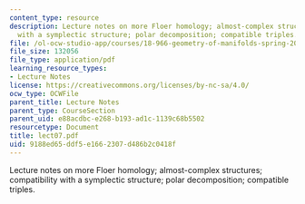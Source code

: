 ```yaml
---
content_type: resource
description: Lecture notes on more Floer homology; almost-complex structures; compatibility
  with a symplectic structure; polar decomposition; compatible triples.
file: /ol-ocw-studio-app/courses/18-966-geometry-of-manifolds-spring-2007/9188ed65ddf5e1662307d486b2c0418f_lect07.pdf
file_size: 132056
file_type: application/pdf
learning_resource_types:
- Lecture Notes
license: https://creativecommons.org/licenses/by-nc-sa/4.0/
ocw_type: OCWFile
parent_title: Lecture Notes
parent_type: CourseSection
parent_uid: e88acdbc-e268-b193-ad1c-1139c68b5502
resourcetype: Document
title: lect07.pdf
uid: 9188ed65-ddf5-e166-2307-d486b2c0418f
---
```

Lecture notes on more Floer homology; almost-complex structures; compatibility with a symplectic structure; polar decomposition; compatible triples.
